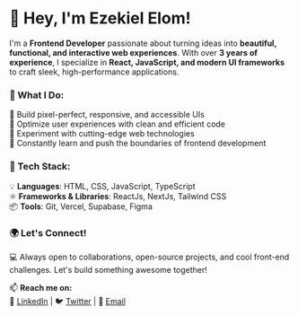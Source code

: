 # 👋 Hey, I'm Ezekiel Elom!  

I'm a **Frontend Developer** passionate about turning ideas into **beautiful, functional, and interactive web experiences**. With over **3 years of experience**, I specialize in **React, JavaScript, and modern UI frameworks** to craft sleek, high-performance applications.  

### 🚀 What I Do:  
🔹 Build pixel-perfect, responsive, and accessible UIs  
🔹 Optimize user experiences with clean and efficient code  
🔹 Experiment with cutting-edge web technologies  
🔹 Constantly learn and push the boundaries of frontend development  

### 🔨 Tech Stack:  
💡 **Languages**: HTML, CSS, JavaScript, TypeScript  
⚛️ **Frameworks & Libraries**: ReactJs, NextJs, Tailwind CSS  
📦 **Tools**: Git, Vercel, Supabase, Figma  

### 🌍 Let's Connect!  
💻 Always open to collaborations, open-source projects, and cool front-end challenges. Let's build something awesome together!  

📫 **Reach me on:**  
🔗 [LinkedIn](https://www.linkedin.com/in/ezekiel-elom/) | 🐦 [Twitter](https://x.com/ellovick) | 📩 [Email](ezekielelom1@gmail.com)  


<!--
**Ellovick1/Ellovick1** is a ✨ _special_ ✨ repository because its `README.md` (this file) appears on your GitHub profile.

Here are some ideas to get you started:

- 🔭 I’m currently working on ...
- 🌱 I’m currently learning ...
- 👯 I’m looking to collaborate on ...
- 🤔 I’m looking for help with ...
- 💬 Ask me about ...
- 📫 How to reach me: ...
- 😄 Pronouns: ...
- ⚡ Fun fact: ...
-->

